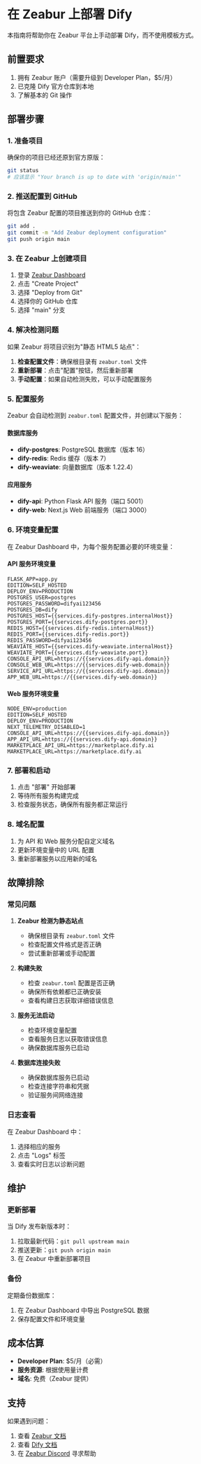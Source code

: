 # 在 Zeabur 上部署 Dify

本指南将帮助你在 Zeabur 平台上手动部署 Dify，而不使用模板方式。

## 前置要求

1. 拥有 Zeabur 账户（需要升级到 Developer Plan，$5/月）
2. 已克隆 Dify 官方仓库到本地
3. 了解基本的 Git 操作

## 部署步骤

### 1. 准备项目

确保你的项目已经还原到官方原版：
```bash
git status
# 应该显示 "Your branch is up to date with 'origin/main'"
```

### 2. 推送配置到 GitHub

将包含 Zeabur 配置的项目推送到你的 GitHub 仓库：
```bash
git add .
git commit -m "Add Zeabur deployment configuration"
git push origin main
```

### 3. 在 Zeabur 上创建项目

1. 登录 [Zeabur Dashboard](https://zeabur.com/dashboard)
2. 点击 "Create Project"
3. 选择 "Deploy from Git"
4. 选择你的 GitHub 仓库
5. 选择 "main" 分支

### 4. 解决检测问题

如果 Zeabur 将项目识别为"静态 HTML5 站点"：

1. **检查配置文件**：确保根目录有 `zeabur.toml` 文件
2. **重新部署**：点击"配置"按钮，然后重新部署
3. **手动配置**：如果自动检测失败，可以手动配置服务

### 5. 配置服务

Zeabur 会自动检测到 `zeabur.toml` 配置文件，并创建以下服务：

#### 数据库服务
- **dify-postgres**: PostgreSQL 数据库（版本 16）
- **dify-redis**: Redis 缓存（版本 7）
- **dify-weaviate**: 向量数据库（版本 1.22.4）

#### 应用服务
- **dify-api**: Python Flask API 服务（端口 5001）
- **dify-web**: Next.js Web 前端服务（端口 3000）

### 6. 环境变量配置

在 Zeabur Dashboard 中，为每个服务配置必要的环境变量：

#### API 服务环境变量
```
FLASK_APP=app.py
EDITION=SELF_HOSTED
DEPLOY_ENV=PRODUCTION
POSTGRES_USER=postgres
POSTGRES_PASSWORD=difyai123456
POSTGRES_DB=dify
POSTGRES_HOST={{services.dify-postgres.internalHost}}
POSTGRES_PORT={{services.dify-postgres.port}}
REDIS_HOST={{services.dify-redis.internalHost}}
REDIS_PORT={{services.dify-redis.port}}
REDIS_PASSWORD=difyai123456
WEAVIATE_HOST={{services.dify-weaviate.internalHost}}
WEAVIATE_PORT={{services.dify-weaviate.port}}
CONSOLE_API_URL=https://{{services.dify-api.domain}}
CONSOLE_WEB_URL=https://{{services.dify-web.domain}}
SERVICE_API_URL=https://{{services.dify-api.domain}}
APP_WEB_URL=https://{{services.dify-web.domain}}
```

#### Web 服务环境变量
```
NODE_ENV=production
EDITION=SELF_HOSTED
DEPLOY_ENV=PRODUCTION
NEXT_TELEMETRY_DISABLED=1
CONSOLE_API_URL=https://{{services.dify-api.domain}}
APP_API_URL=https://{{services.dify-api.domain}}
MARKETPLACE_API_URL=https://marketplace.dify.ai
MARKETPLACE_URL=https://marketplace.dify.ai
```

### 7. 部署和启动

1. 点击 "部署" 开始部署
2. 等待所有服务构建完成
3. 检查服务状态，确保所有服务都正常运行

### 8. 域名配置

1. 为 API 和 Web 服务分配自定义域名
2. 更新环境变量中的 URL 配置
3. 重新部署服务以应用新的域名

## 故障排除

### 常见问题

1. **Zeabur 检测为静态站点**
   - 确保根目录有 `zeabur.toml` 文件
   - 检查配置文件格式是否正确
   - 尝试重新部署或手动配置

2. **构建失败**
   - 检查 `zeabur.toml` 配置是否正确
   - 确保所有依赖都已正确安装
   - 查看构建日志获取详细错误信息

3. **服务无法启动**
   - 检查环境变量配置
   - 查看服务日志以获取错误信息
   - 确保数据库服务已启动

4. **数据库连接失败**
   - 确保数据库服务已启动
   - 检查连接字符串和凭据
   - 验证服务间网络连接

### 日志查看

在 Zeabur Dashboard 中：
1. 选择相应的服务
2. 点击 "Logs" 标签
3. 查看实时日志以诊断问题

## 维护

### 更新部署

当 Dify 发布新版本时：
1. 拉取最新代码：`git pull upstream main`
2. 推送更新：`git push origin main`
3. 在 Zeabur 中重新部署项目

### 备份

定期备份数据库：
1. 在 Zeabur Dashboard 中导出 PostgreSQL 数据
2. 保存配置文件和环境变量

## 成本估算

- **Developer Plan**: $5/月（必需）
- **服务资源**: 根据使用量计费
- **域名**: 免费（Zeabur 提供）

## 支持

如果遇到问题：
1. 查看 [Zeabur 文档](https://docs.zeabur.com/)
2. 查看 [Dify 文档](https://docs.dify.ai/)
3. 在 [Zeabur Discord](https://discord.gg/zeabur) 寻求帮助 